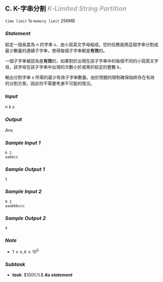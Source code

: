 ## **C. K-字串分割** ***<font color = '#AAAAAA'> K-Limited String Partition </font>***

`time limit` 1s
`memory limit` 256MB

### ***Statement***
給定一個長度為 $n$ 的字串 $s$，由小寫英文字母組成。您的任務是將這個字串分割成最少數量的連續子字串，使得每個子字串都是**有效**的。

一個子字串被認為是**有效**的，如果對於出現在該子字串中的每個不同的小寫英文字母，該字母在該子字串中出現的次數小於或等於給定的整數 $k$。

輸出分割字串 $s$ 所需的最少有效子字串數量。由於問題的限制確保始終存在有效的分割方案，因此你不需要考慮不可能的情況。


### ***Input***
$n\ k$
$s$

### ***Output***
$Ans$


<div class = 'page' />


### ***Sample Input 1***
```
6 2
aabbcc
```

### ***Sample Output 1***
```
1
```

### ***Sample Input 2***
```
9 2
aaabbbccc
```

### ***Sample Output 2***
```
4
```

### ***Note***
* $1 \leq n, k \leq 10^5$


### ***Subtask***

- ***task***: $100\\%$ ***As statement***